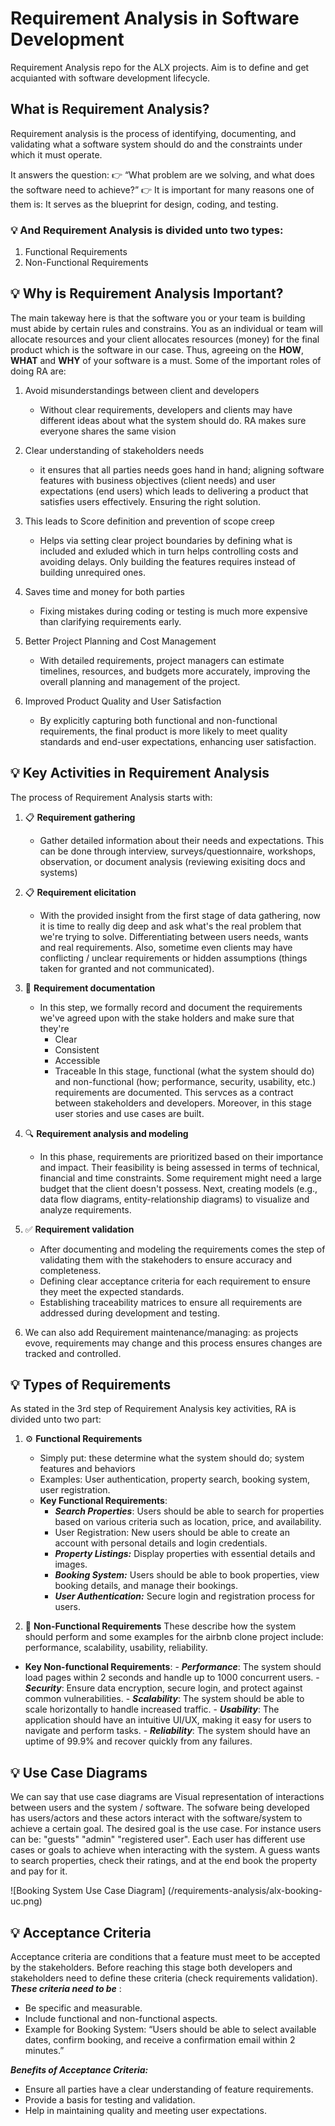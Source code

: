 # Requirement Analysis in Software Development
Requirement Analysis repo for the ALX projects. Aim is to define and get acquianted with software development lifecycle.

## What is Requirement Analysis?
Requirement analysis is the process of identifying, documenting, and validating what a software system should do and the constraints under which it must operate.

It answers the question:
👉 “What problem are we solving, and what does the software need to achieve?”
👉 It is important for many reasons one of them is: It serves as the blueprint for design, coding, and testing.

### 💡 And Requirement Analysis is divided unto two types:
1. Functional Requirements
2. Non-Functional Requirements

## 💡 Why is Requirement Analysis Important?
The main takeway here is that the software you or your team is building must abide by certain rules and constrains.
You as an individual or team will allocate resources and your client allocates resources (money) for the final product which is the software in our case. Thus, agreeing on the **HOW**, **WHAT** and **WHY** of your software is a must. Some of the important roles of doing RA are:

1. Avoid misunderstandings between client and developers
    - Without clear requirements, developers and clients may have different ideas about what the system should do. RA makes sure everyone shares the same vision

2. Clear understanding of stakeholders needs
    - it ensures that all parties needs goes hand in hand; aligning  software features with business objectives (client needs) and user expectations (end users) which leads to delivering a product that satisfies users effectively. Ensuring the right solution.

3. This leads to Score definition and prevention of scope creep
    - Helps via setting clear project boundaries by defining what is included and exluded which in turn helps controlling costs and avoiding delays. Only building the features requires instead of building unrequired ones.

4. Saves time and money for both parties
    - Fixing mistakes during coding or testing is much more expensive than clarifying requirements early.

5. Better Project Planning and Cost Management
    -  With detailed requirements, project managers can estimate timelines, resources, and budgets more accurately, improving the overall planning and management of the project.

6. Improved Product Quality and User Satisfaction 
    - By explicitly capturing both functional and non-functional requirements, the final product is more likely to meet quality standards and end-user expectations, enhancing user satisfaction.

## 💡 Key Activities in Requirement Analysis

The process of Requirement Analysis starts with:
1. 📋 **Requirement gathering**
    - Gather detailed information about their needs and expectations. This can be done through interview, surveys/questionnaire, workshops, observation, or document analysis (reviewing exisiting docs and systems)

2. 📋 **Requirement elicitation**
    - With the provided insight from the first stage of data gathering, now it is time to really dig deep and ask what's the real problem that we're trying to solve. Differentiating between users needs, wants and real requirements. Also, sometime even clients may have conflicting / unclear requirements or hidden assumptions (things taken for granted and not communicated).

3. 📝 **Requirement documentation**
    - In this step, we formally record and document the requirements we've agreed upon with the stake holders and make sure that they're 
        * Clear
        * Consistent
        * Accessible
        * Traceable
    In this stage, functional (what the system should do) and non-functional (how; performance, security, usability, etc.) requirements are documented. This servces as a contract between stakeholders and developers.
    Moreover, in this stage user stories and use cases are built. 

4. 🔍 **Requirement analysis and modeling**
    - In this phase, requirements are prioritized based on their importance and impact. Their feasibility is being assessed in terms of technical, financial and time constraints. Some requirement might need a large budget that the client doesn't possess. Next, creating models (e.g., data flow diagrams, entity-relationship diagrams) to visualize and analyze requirements.

5. ✅ **Requirement validation**
    - After documenting and modeling the requirements comes the step of validating them with the stakehoders to ensure accuracy and completeness. 
    - Defining clear acceptance criteria for each requirement to ensure they meet the expected standards.
    - Establishing traceability matrices to ensure all requirements are addressed during development and testing.

6. We can also add Requirement maintenance/managing: as projects evove, requirements may change and this process ensures changes are tracked and controlled.

## 💡 Types of Requirements
As stated in the 3rd step of Requirement Analysis key activities, RA is divided unto two part:
1. ⚙️ **Functional Requirements**
    - Simply put: these determine what the system should do; system features and behaviors
    - Examples: User authentication, property search, booking system, user registration.
    * **Key Functional Requirements**:
        - ***Search Properties***: Users should be able to search for properties based on various criteria such as location, price, and availability.
        - User Registration: New users should be able to create an account with personal details and login credentials.
        - ***Property Listings:*** Display properties with essential details and images.
        - ***Booking System:*** Users should be able to book properties, view booking details, and manage their bookings.
        - ***User Authentication:*** Secure login and registration process for users.

2. 📏 **Non-Functional Requirements**
These describe how the system should perform and some examples for the airbnb clone project include: performance, scalability, usability, reliability.

* **Key Non-functional Requirements**:
        - ***Performance***: The system should load pages within 2 seconds and handle up to 1000 concurrent users.
        - ***Security***: Ensure data encryption, secure login, and protect against common vulnerabilities.
        - ***Scalability***: The system should be able to scale horizontally to handle increased traffic.
        - ***Usability***: The application should have an intuitive UI/UX, making it easy for users to navigate and perform tasks.
        - ***Reliability***: The system should have an uptime of 99.9% and recover quickly from any failures.

## 💡 Use Case Diagrams
We can say that use case diagrams are Visual representation of interactions between users and the system / software.
The sofware being developed has users/actors and these actors interact with the software/system to achieve a certain goal. The desired goal is the use case. 
For instance users can be: "guests" "admin" "registered user". Each user has different use cases or goals to achieve when interacting with the system. A guess wants to search properties, check their ratings, and at the end book the property and pay for it.

![Booking System Use Case Diagram] (/requirements-analysis/alx-booking-uc.png)

## 💡 Acceptance Criteria
Acceptance criteria are conditions that a feature must meet to be accepted by the stakeholders.
Before reaching this stage both developers and stakeholders need to define these criteria (check requirements validation). 
***These criteria need to be*** :
- Be specific and measurable.
- Include functional and non-functional aspects.
- Example for Booking System: “Users should be able to select available dates, confirm booking, and receive a confirmation email within 2 minutes.”

***Benefits of Acceptance Criteria:***
- Ensure all parties have a clear understanding of feature requirements.
- Provide a basis for testing and validation.
- Help in maintaining quality and meeting user expectations.
